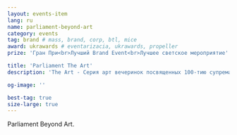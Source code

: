 ```yaml
---
layout: events-item
lang: ru
name: parliament-beyond-art
category: events
tag: brand # mass, brand, corp, btl, mice
award: ukrawards # eventarizacia, ukrawards, propeller
prize: 'Гран При<br>Лучший Brand Event<br>Лучшее светское мероприятие'

title: 'Parliament The Art'
description: 'The Art - Серия арт вечеринок посвященных 100-тию супрематизма'

og-image: ''

best-tag: true
size-large: true
---
```


Parliament Beyond Art.
